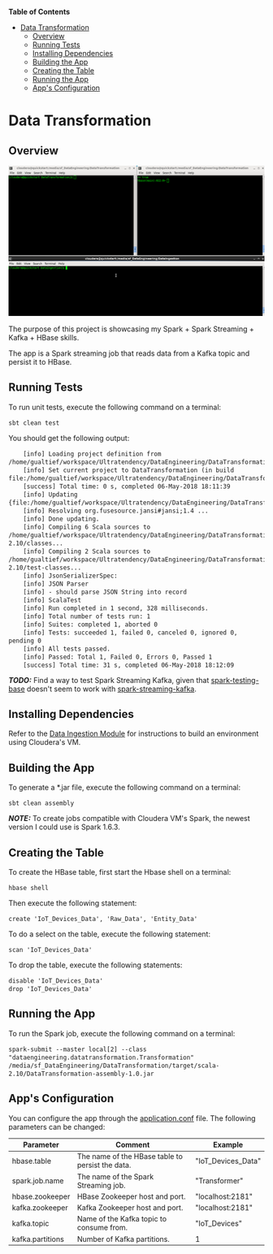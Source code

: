 <!-- START doctoc generated TOC please keep comment here to allow auto update -->
<!-- DON'T EDIT THIS SECTION, INSTEAD RE-RUN doctoc TO UPDATE -->
**Table of Contents**

- [Data Transformation](#data-transformation)
  - [Overview](#overview)
  - [Running Tests](#running-tests)
  - [Installing Dependencies](#installing-dependencies)
  - [Building the App](#building-the-app)
  - [Creating the Table](#creating-the-table)
  - [Running the App](#running-the-app)
  - [App's Configuration](#apps-configuration)

<!-- END doctoc generated TOC please keep comment here to allow auto update -->

# Data Transformation

## Overview

<kbd>![Risks App ER Diagram](./images/transformation.gif)</kbd>

The purpose of this project is showcasing my Spark + Spark Streaming + Kafka + HBase skills.

The app is a Spark streaming job that reads data from a Kafka topic and persist it to HBase.

## Running Tests

To run unit tests, execute the following command on a terminal:

    sbt clean test

You should get the following output:

        [info] Loading project definition from /home/gualtief/workspace/Ultratendency/DataEngineering/DataTransformation/project
        [info] Set current project to DataTransformation (in build file:/home/gualtief/workspace/Ultratendency/DataEngineering/DataTransformation/)
        [success] Total time: 0 s, completed 06-May-2018 18:11:39
        [info] Updating {file:/home/gualtief/workspace/Ultratendency/DataEngineering/DataTransformation/}datatransformation...
        [info] Resolving org.fusesource.jansi#jansi;1.4 ...
        [info] Done updating.
        [info] Compiling 6 Scala sources to /home/gualtief/workspace/Ultratendency/DataEngineering/DataTransformation/target/scala-2.10/classes...
        [info] Compiling 2 Scala sources to /home/gualtief/workspace/Ultratendency/DataEngineering/DataTransformation/target/scala-2.10/test-classes...
        [info] JsonSerializerSpec:
        [info] JSON Parser
        [info] - should parse JSON String into record
        [info] ScalaTest
        [info] Run completed in 1 second, 328 milliseconds.
        [info] Total number of tests run: 1
        [info] Suites: completed 1, aborted 0
        [info] Tests: succeeded 1, failed 0, canceled 0, ignored 0, pending 0
        [info] All tests passed.
        [info] Passed: Total 1, Failed 0, Errors 0, Passed 1
        [success] Total time: 31 s, completed 06-May-2018 18:12:09

***TODO:*** Find a way to test Spark Streaming Kafka, given that [spark-testing-base](https://github.com/holdenk/spark-testing-base) doesn't seem to work with [spark-streaming-kafka](https://spark.apache.org/docs/1.6.3/streaming-kafka-integration.html).

## Installing Dependencies

Refer to the [Data Ingestion Module](../DataIngestion/README.md) for instructions to build an environment using Cloudera's VM.

## Building the App

To generate a *.jar file, execute the following command on a terminal:

    sbt clean assembly

***NOTE:*** To create jobs compatible with Cloudera VM's Spark, the newest version I could use is Spark 1.6.3.

## Creating the Table

To create the HBase table, first start the Hbase shell on a terminal:

    hbase shell

Then execute the following statement:

    create 'IoT_Devices_Data', 'Raw_Data', 'Entity_Data'

To do a select on the table, execute the following statement:

    scan 'IoT_Devices_Data'

To drop the table, execute the following statements:

    disable 'IoT_Devices_Data'
    drop 'IoT_Devices_Data'

## Running the App

To run the Spark job, execute the following command on a terminal:

    spark-submit --master local[2] --class "dataengineering.datatransformation.Transformation" /media/sf_DataEngineering/DataTransformation/target/scala-2.10/DataTransformation-assembly-1.0.jar

## App's Configuration

You can configure the app through the [application.conf](./src/main/resources/application.conf) file. The following parameters can be changed:

|Parameter       |Comment                                         |Example           |
|----------------|------------------------------------------------|------------------|
|hbase.table     |The name of the HBase table to persist the data.|"IoT_Devices_Data"|
|spark.job.name  |The name of the Spark Streaming job.            |"Transformer"     |
|hbase.zookeeper |HBase Zookeeper host and port.                  |"localhost:2181"  |
|kafka.zookeeper |Kafka Zookeeper host and port.                  |"localhost:2181"  |
|kafka.topic     |Name of the Kafka topic to consume from.        |"IoT_Devices"     |
|kafka.partitions|Number of Kafka partitions.                     | 1                |


